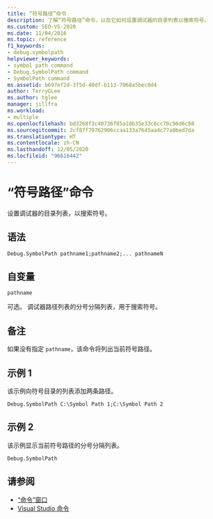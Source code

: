```yaml
---
title: “符号路径”命令
description: 了解“符号路径”命令，以及它如何设置调试器的目录列表以搜索符号。
ms.custom: SEO-VS-2020
ms.date: 11/04/2016
ms.topic: reference
f1_keywords:
- debug.symbolpath
helpviewer_keywords:
- symbol path command
- Debug.SymbolPath command
- SymbolPath command
ms.assetid: b697ef2d-3f5d-40df-b113-7068a5bec0d4
author: TerryGLee
ms.author: tglee
manager: jillfra
ms.workload:
- multiple
ms.openlocfilehash: bd3268f3c40736f85a18b35e33c6cc78c96d6c88
ms.sourcegitcommit: 2cf87f79762906ccaa133a7645aa4c77a0bed7da
ms.translationtype: HT
ms.contentlocale: zh-CN
ms.lasthandoff: 12/05/2020
ms.locfileid: "96616442"
---
```

# <a name="symbol-path-command"></a>“符号路径”命令
设置调试器的目录列表，以搜索符号。

## <a name="syntax"></a>语法

```
Debug.SymbolPath pathname1;pathname2;... pathnameN
```

## <a name="arguments"></a>自变量
`pathname`

可选。 调试器路径列表的分号分隔列表，用于搜索符号。

## <a name="remarks"></a>备注
如果没有指定 `pathname`，该命令将列出当前符号路径。

## <a name="example-1"></a>示例 1
该示例向符号目录的列表添加两条路径。

```
Debug.SymbolPath C:\Symbol Path 1;C:\Symbol Path 2
```

## <a name="example-2"></a>示例 2
该示例显示当前符号路径的分号分隔列表。

```
Debug.SymbolPath
```

## <a name="see-also"></a>请参阅

- [“命令”窗口](../../ide/reference/command-window.md)
- [Visual Studio 命令](../../ide/reference/visual-studio-commands.md)
